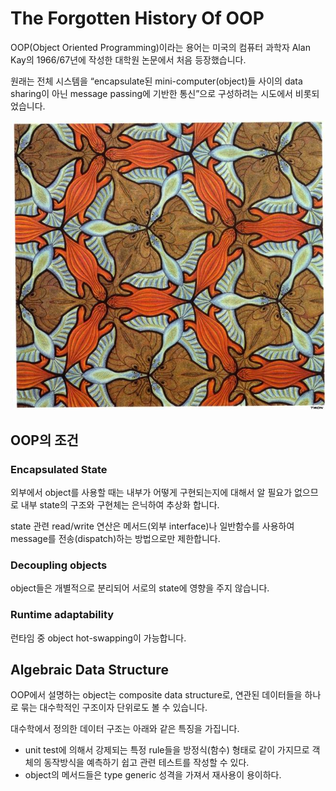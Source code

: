 # The Forgotten History Of OOP

OOP(Object Oriented Programming)이라는 용어는 미국의 컴퓨터 과학자 Alan Kay의 1966/67년에 작성한 대학원 논문에서 처음 등장했습니다.

원래는 전체 시스템을 “encapsulate된 mini-computer(object)들 사이의 data sharing이 아닌 message passing에 기반한 통신”으로 구성하려는 시도에서 비롯되었습니다.

![Fish](../image/fish.jpg)

## OOP의 조건

### Encapsulated State

외부에서 object를 사용할 때는 내부가 어떻게 구현되는지에 대해서 알 필요가 없으므로 내부 state의 구조와 구현체는 은닉하여 추상화 합니다.

state 관련 read/write 연산은 메서드(외부 interface)나 일반함수를 사용하여 message를 전송(dispatch)하는 방법으로만 제한합니다.

### Decoupling objects

object들은 개별적으로 분리되어 서로의 state에 영향을 주지 않습니다.

### Runtime adaptability

런타임 중 object hot-swapping이 가능합니다.

## Algebraic Data Structure

OOP에서 설명하는 object는 composite data structure로, 연관된 데이터들을 하나로 묶는 대수학적인 구조이자 단위로도 볼 수 있습니다.

대수학에서 정의한 데이터 구조는 아래와 같은 특징을 가집니다.

- unit test에 의해서 강제되는 특정 rule들을 방정식(함수) 형태로 같이 가지므로 객체의 동작방식을 예측하기 쉽고 관련 테스트를 작성할 수 있다.
- object의 메서드들은 type generic 성격을 가져서 재사용이 용이하다.
